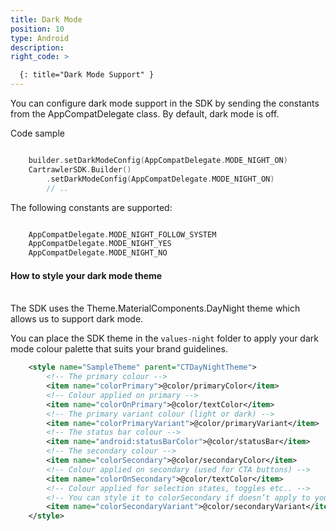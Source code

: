 ```yaml
---
title: Dark Mode
position: 10
type: Android
description:
right_code: >

  {: title="Dark Mode Support" }
---
```


You can configure dark mode support in the SDK by sending the constants from the AppCompatDelegate class. By default, dark mode is off.

Code sample

```kotlin

    builder.setDarkModeConfig(AppCompatDelegate.MODE_NIGHT_ON)
    CartrawlerSDK.Builder()
        .setDarkModeConfig(AppCompatDelegate.MODE_NIGHT_ON)
        // ..

```


The following constants are supported:

```kotlin

    AppCompatDelegate.MODE_NIGHT_FOLLOW_SYSTEM
    AppCompatDelegate.MODE_NIGHT_YES
    AppCompatDelegate.MODE_NIGHT_NO

```

#### How to style your dark mode theme
<br>
The SDK uses the Theme.MaterialComponents.DayNight theme which allows us to support dark mode.

You can place the SDK theme in the ```values-night``` folder to apply your dark mode colour palette that suits your brand guidelines.

```xml
    <style name="SampleTheme" parent="CTDayNightTheme">
        <!-- The primary colour -->
        <item name="colorPrimary">@color/primaryColor</item>
        <!-- Colour applied on primary -->
        <item name="colorOnPrimary">@color/textColor</item>
        <!-- The primary variant colour (light or dark) -->
        <item name="colorPrimaryVariant">@color/primaryVariant</item>
        <!-- The status bar colour -->
        <item name="android:statusBarColor">@color/statusBar</item>
        <!-- The secondary colour -->
        <item name="colorSecondary">@color/secondaryColor</item>
        <!-- Colour applied on secondary (used for CTA buttons) -->
        <item name="colorOnSecondary">@color/textColor</item>
        <!-- Colour applied for selection states, toggles etc.. -->
        <!-- You can style it to colorSecondary if doesn’t apply to your case -->
        <item name="colorSecondaryVariant">@color/secondaryVariant</item>
    </style>
```



